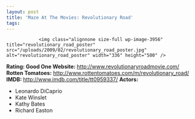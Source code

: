 ```yaml
---
layout: post
title: 'Maze At The Movies: Revolutionary Road'
tags:
---
```



                <img class="alignnone size-full wp-image-3956" title="revolutionary_road_poster" src="/uploads/2009/02/revolutionary_road_poster.jpg" alt="revolutionary_road_poster" width="336" height="500" />
<p><strong>Rating: Good One
Website: </strong><a href="http://www.revolutionaryroadmovie.com/"><a href="http://www.revolutionaryroadmovie.com/">http://www.revolutionaryroadmovie.com/</a></a>
<strong>Rotten Tomatoes:</strong> <a href="http://www.rottentomatoes.com/m/revolutionary_road/"><a href="http://www.rottentomatoes.com/m/revolutionary_road/">http://www.rottentomatoes.com/m/revolutionary_road/</a></a>
<strong>IMDB: </strong><a href="http://www.imdb.com/title/tt0959337/"><a href="http://www.imdb.com/title/tt0959337/">http://www.imdb.com/title/tt0959337/</a></a>
<strong>Actors:</strong></p>
<ul>
    <li>Leonardo DiCaprio</li>
    <li>Kate Winslet</li>
    <li>Kathy Bates</li>
    <li>Richard Easton</li>
</ul>
